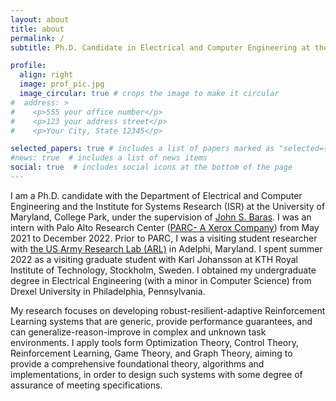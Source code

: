 ```yaml
---
layout: about
title: about
permalink: /
subtitle: Ph.D. Candidate in Electrical and Computer Engineering at the <a href='https://www.umd.edu'> University of Maryland, College Park</a>.

profile:
  align: right
  image: prof_pic.jpg
  image_circular: true # crops the image to make it circular
#  address: >
#    <p>555 your office number</p>
#    <p>123 your address street</p>
#    <p>Your City, State 12345</p>

selected_papers: true # includes a list of papers marked as "selected={true}"
#news: true  # includes a list of news items
social: true  # includes social icons at the bottom of the page
---
```

I am a Ph.D. candidate with the Department of Electrical and Computer Engineering and the Institute for Systems Research (ISR) at the University of Maryland, College Park, under the supervision of <a href='https://www.johnbaras.com'>John S. Baras</a>. I was an intern with Palo Alto Research Center (<a href='https://www.parc.com'>PARC- A Xerox Company</a>) from May 2021 to December 2022. Prior to PARC, I was a visiting student researcher with <a href='https://www.arl.army.mil'>the US Army Research Lab (ARL)</a> in Adelphi, Maryland. I spent summer 2022 as a visiting graduate student with Karl Johansson at KTH Royal Institute of Technology, Stockholm, Sweden. I obtained my undergraduate degree in Electrical Engineering (with a minor in Computer Science) from Drexel University in Philadelphia, Pennsylvania.


My research focuses on developing robust-resilient-adaptive Reinforcement Learning systems that are generic, provide performance guarantees, and can generalize-reason-improve in complex and unknown task environments. I apply tools form Optimization Theory, Control Theory, Reinforcement Learning, Game Theory, and Graph Theory, aiming to provide a comprehensive foundational theory, algorithms and implementations, in order to design such systems with some degree of assurance of meeting specifications.
